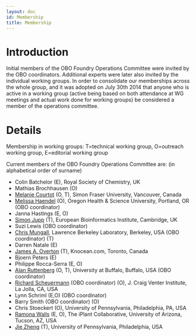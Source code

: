 ```yaml
---
layout: doc
id: Membership
title: Membership
---
```


# Introduction #

Initial members of the OBO Foundry Operations Committee were invited by the OBO coordinators. Additional experts were later also invited by the individual working groups. In order to consolidate our memberships across the whole group, and it was adopted on July 30th 2014 that anyone who is active in a working group (active being based on both attendance at WG meetings and actual work done for working groups) be considered a member of the operations committee.

# Details #
Membership in working groups: T=technical working group, O=outreach working group, E=editorial working group

Current members of the OBO Foundry Operations Committee are: (in alphabetical order of surname)

 * Colin Batchelor (E), Royal Society of Chemistry, UK
 * Mathias Brochhausen (O)
 * [Melanie Courtot](http://purl.org/net/mcourtot) (O, T),  Simon Fraser University, Vancouver, Canada
 * [Melissa Haendel](http://www.ohsu.edu/xd/education/library/about/staff-directory/melissa-haendel.cfm) (O), Oregon Health & Science University, Portland, OR (OBO coordinator)
 * Janna Hastings (E, O)
 * [Simon Jupp](http://www.ebi.ac.uk/about/people/simon-jupp) (T), European Bioinformatics Institute, Cambridge, UK 
 * Suzi Lewis (OBO coordinator)
 * [Chris Mungall](https://github.com/cmungall/), Lawrence Berkeley Laboratory, Berkeley, USA (OBO coordinator) (T)
 * Darren Natale (E)
 * [James A. Overton](http://james.overton.ca) (T), Knocean.com, Toronto, Canada
 * Bjoern Peters (E)
 * Philippe Rocca-Serra (E, O)
 * [Alan Ruttenberg](http://sciencecommons.org/about/whoweare/ruttenberg/) (O, T), University at Buffalo, Buffalo, USA (OBO coordinator)
 * [Richard Scheuermann](http://www.jcvi.org/cms/about/bios/rscheuermann/) (OBO coordinator) (O), J. Craig Venter Institute, La Jolla, CA, USA
 * Lynn Schriml (E,O) (OBO coordinator)
 * Barry Smith (OBO coordinator) (O)
 * Chris Stoeckert (O), University of Pennsylvania, Philadelphia, PA, USA
 * [Ramona Walls](http://www.iplantcollaborative.org/about-iplant/science/science-team) (E, O), The iPlant Collaborative, University of Arizona, Tucson, AZ, USA
 * [Jie Zheng](http://cbil.upenn.edu/profile-staff_bio/39) (T), University of Pennsylvania, Philadelphia, USA
